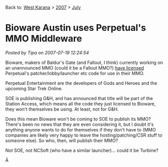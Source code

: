 Back to: [West Karana](/posts/westkarana.md) > [2007](/posts/2007/westkarana.md) > [July](./westkarana.md)
# Bioware Austin uses Perpetual's MMO Middleware

*Posted by Tipa on 2007-07-19 12:24:54*

Bioware, makers of Baldur's Gate (and Fallout, I think) currently working on an unannounced MMO (could it be a Fallout MMO?) [have licensed](http://www.developmag.com/news/28158/Another-tech-buy-for-BioWare) Perpetual's patcher/lobby/launcher etc code for use in their MMO.

Perpetual Entertainment are the developers of Gods and Heroes and the upcoming Star Trek Online.

SOE is publishing G&H, and has announced that title will be part of the Station Access, which means all the code they just licensed to Bioware, they won't themselves be using. At least, not for G&H.

Does this mean Bioware won't be coming to SOE to publish its MMO? There's been no news that they are even considering it, but I doubt it's anything anyone wants to do for themselves if they don't have to (MMO companies are likely very happy to leave the hosting/patching/CSR stuff to someone else). So who, then, will publish their MMO?

Not SOE, not NCSoft (who have a similar launcher)... could it be Turbine?

Â 

